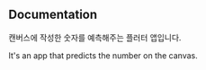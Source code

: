 ## Documentation
캔버스에 작성한 숫자를 예측해주는 플러터 앱입니다.

It's an app that predicts the number on the canvas.


